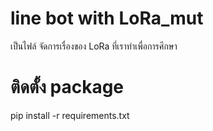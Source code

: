 # line bot with LoRa_mut
เป็นไฟล์ จัดการเรื่องของ LoRa ที่เราทำเพื่อการศึกษา

# ติดตั้ง package
pip install -r requirements.txt